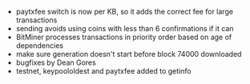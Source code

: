 * paytxfee switch is now per KB, so it adds the correct fee for large transactions
* sending avoids using coins with less than 6 confirmations if it can
* BitMiner processes transactions in priority order based on age of dependencies
* make sure generation doesn't start before block 74000 downloaded
* bugfixes by Dean Gores
* testnet, keypoololdest and paytxfee added to getinfo
